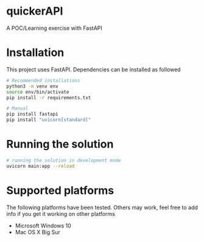 # quickerAPI
A POC/Learning exercise with FastAPI

# Installation
This project uses FastAPI. Dependencies can be installed as followed

```sh
# Recommended installations
python3 -m venv env
source env/bin/activate
pip install -r requirements.txt
```

```sh
# Manual
pip install fastapi
pip install "uvicorn[standard]"
```

# Running the solution
```sh
# running the solution in development mode
uvicorn main:app --reload
```

# Supported platforms
The following platforms have been tested. Others may work, feel free to add info if you get it working on other platforms
* Microsoft Windows 10
* Mac OS X Big Sur
